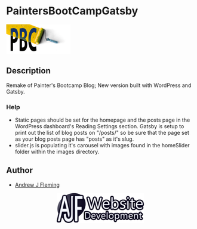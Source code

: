 # PaintersBootCampGatsby

<div align="left">
  <a href="http://andrewjfleming.com/">
    <img src="./src/images/header-logo.png" alt="Painter's Boot Camp Logo" height="80">
  </a>
</div>

## Description

Remake of Painter's Bootcamp Blog; New version built with WordPress and Gatsby.

### Help

- Static pages should be set for the homepage and the posts page in the WordPress dashboard's Reading Settings section. Gatsby is setup to print out the list of blog posts on "/posts/" so be sure that the page set as your blog posts page has "posts" as it's slug.
- slider.js is populating it's carousel with images found in the homeSlider folder within the images directory.

## Author

- [Andrew J Fleming](http://andrewjfleming.com/)

<div align="center">
  <a href="http://andrewjfleming.com/">
    <img src="./src/images/ajf-logo-white.png" alt="AJF Logo" height="80">
  </a>
</div>
